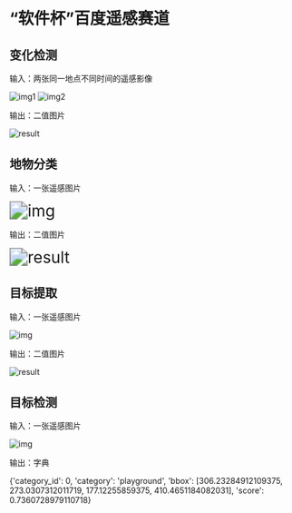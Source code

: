 # “软件杯”百度遥感赛道

## 变化检测

输入：两张同一地点不同时间的遥感影像

<img src="C:\Users\cd\PycharmProjects\SoftwareCup\test\changeDetection\img1.png" alt="img1"  />

<img src="C:\Users\cd\PycharmProjects\SoftwareCup\test\changeDetection\img2.png" alt="img2"  />

输出：二值图片

<img src="C:\Users\cd\PycharmProjects\SoftwareCup\test\changeDetection\result.png" alt="result"  />





## 地物分类

输入：一张遥感图片

<img src="C:\Users\cd\PycharmProjects\SoftwareCup\test\terrainClassification\img.jpg" alt="img" style="zoom:200%;" />

输出：二值图片

<img src="C:\Users\cd\PycharmProjects\SoftwareCup\test\terrainClassification\result.jpg" alt="result" style="zoom:200%;" />

## 目标提取

输入：一张遥感图片

![img](C:\Users\cd\PycharmProjects\SoftwareCup\test\objectExtraction\img.png)

输出：二值图片

![result](C:\Users\cd\PycharmProjects\SoftwareCup\test\objectExtraction\result.jpg)

## 目标检测

输入：一张遥感图片

![img](C:\Users\cd\PycharmProjects\SoftwareCup\test\objectDetection\img.jpg)

输出：字典

{'category_id': 0, 'category': 'playground', 'bbox': [306.23284912109375, 273.0307312011719, 177.12255859375, 410.4651184082031], 'score': 0.7360728979110718}

